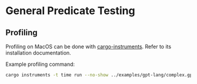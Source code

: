 # General Predicate Testing

## Profiling

Profiling on MacOS can be done with [cargo-instruments](https://github.com/cmyr/cargo-instruments). Refer to its installation documentation.

Example profiling command:
```sh
cargo instruments -t time run --no-show ../examples/gpt-lang/complex.gpt
```
